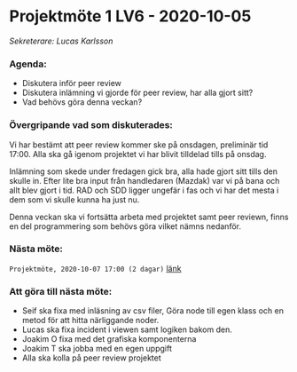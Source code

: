 # Projektmöte 1 LV6 - 2020-10-05
*Sekreterare: Lucas Karlsson*

### Agenda:
- Diskutera inför peer review
- Diskutera inlämning vi gjorde för peer review, har alla gjort sitt?
- Vad behövs göra denna veckan?

### Övergripande vad som diskuterades:
Vi har bestämt att peer review kommer ske på onsdagen, preliminär tid 17:00. Alla ska gå igenom projektet vi har blivit tilldelad tills på onsdag.

Inlämning som skede under fredagen gick bra, alla hade gjort sitt tills den skulle in. Efter lite bra input från handledaren (Mazdak) var vi på bana och allt blev
gjort i tid. RAD och SDD ligger ungefär i fas och vi har det mesta i dem som vi skulle kunna ha just nu. 

Denna veckan ska vi fortsätta arbeta med projektet samt peer reviewn, finns en del programmering som behövs göra vilket nämns nedanför.

### Nästa möte:
```Projektmöte, 2020-10-07 17:00 (2 dagar)``` [länk](https://github.com/DKWA0000/OOPP-HT20/blob/master/Dokumentation/Notes%20From%20Project%20Meetings/2020-10-07%20-%20Projektmöte%202%20LV6.md)

### Att göra till nästa möte:
- Seif ska fixa med inläsning av csv filer, Göra node till egen klass och en metod för att hitta närliggande noder.
- Lucas ska fixa incident i viewen samt logiken bakom den.
- Joakim O fixa med det grafiska komponenterna
- Joakim T ska jobba med en egen uppgift
- Alla ska kolla på peer review projektet
